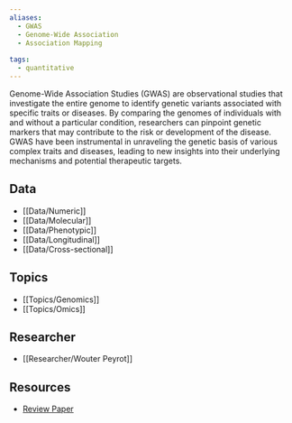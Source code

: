 ```yaml
---
aliases:
  - GWAS
  - Genome-Wide Association
  - Association Mapping
 
tags:
  - quantitative 
---
```


Genome-Wide Association Studies (GWAS) are observational studies that investigate the entire genome to identify genetic variants associated with specific traits or diseases. By comparing the genomes of individuals with and without a particular condition, researchers can pinpoint genetic markers that may contribute to the risk or development of the disease. GWAS have been instrumental in unraveling the genetic basis of various complex traits and diseases, leading to new insights into their underlying mechanisms and potential therapeutic targets.

## Data

 - [[Data/Numeric]]
 - [[Data/Molecular]]
 - [[Data/Phenotypic]]
 - [[Data/Longitudinal]]
 - [[Data/Cross-sectional]]

## Topics

  - [[Topics/Genomics]]
  - [[Topics/Omics]]

## Researcher

  - [[Researcher/Wouter Peyrot]]

## Resources

  - [Review Paper](https://www.nature.com/articles/s43586-021-00056-9)
